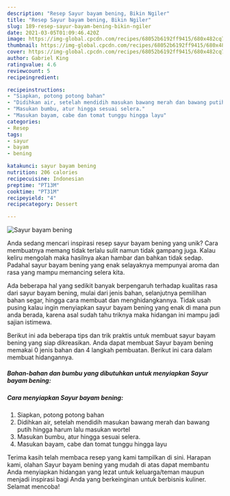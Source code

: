 ```yaml
---
description: "Resep Sayur bayam bening, Bikin Ngiler"
title: "Resep Sayur bayam bening, Bikin Ngiler"
slug: 189-resep-sayur-bayam-bening-bikin-ngiler
date: 2021-03-05T01:09:46.420Z
image: https://img-global.cpcdn.com/recipes/68052b6192ff9415/680x482cq70/sayur-bayam-bening-foto-resep-utama.jpg
thumbnail: https://img-global.cpcdn.com/recipes/68052b6192ff9415/680x482cq70/sayur-bayam-bening-foto-resep-utama.jpg
cover: https://img-global.cpcdn.com/recipes/68052b6192ff9415/680x482cq70/sayur-bayam-bening-foto-resep-utama.jpg
author: Gabriel King
ratingvalue: 4.6
reviewcount: 5
recipeingredient:

recipeinstructions:
- "Siapkan, potong potong bahan"
- "Didihkan air, setelah mendidih masukan bawang merah dan bawang putih hingga harum lalu masukan wortel"
- "Masukan bumbu, atur hingga sesuai selera."
- "Masukan bayam, cabe dan tomat tunggu hingga layu"
categories:
- Resep
tags:
- sayur
- bayam
- bening

katakunci: sayur bayam bening 
nutrition: 206 calories
recipecuisine: Indonesian
preptime: "PT13M"
cooktime: "PT31M"
recipeyield: "4"
recipecategory: Dessert

---
```



![Sayur bayam bening](https://img-global.cpcdn.com/recipes/68052b6192ff9415/680x482cq70/sayur-bayam-bening-foto-resep-utama.jpg)

Anda sedang mencari inspirasi resep sayur bayam bening yang unik? Cara membuatnya memang tidak terlalu sulit namun tidak gampang juga. Kalau keliru mengolah maka hasilnya akan hambar dan bahkan tidak sedap. Padahal sayur bayam bening yang enak selayaknya mempunyai aroma dan rasa yang mampu memancing selera kita.

Ada beberapa hal yang sedikit banyak berpengaruh terhadap kualitas rasa dari sayur bayam bening, mulai dari jenis bahan, selanjutnya pemilihan bahan segar, hingga cara membuat dan menghidangkannya. Tidak usah pusing kalau ingin menyiapkan sayur bayam bening yang enak di mana pun anda berada, karena asal sudah tahu triknya maka hidangan ini mampu jadi sajian istimewa.




Berikut ini ada beberapa tips dan trik praktis untuk membuat sayur bayam bening yang siap dikreasikan. Anda dapat membuat Sayur bayam bening memakai 0 jenis bahan dan 4 langkah pembuatan. Berikut ini cara dalam membuat hidangannya.

<!--inarticleads1-->

##### Bahan-bahan dan bumbu yang dibutuhkan untuk menyiapkan Sayur bayam bening:





<!--inarticleads2-->

##### Cara menyiapkan Sayur bayam bening:

1. Siapkan, potong potong bahan
1. Didihkan air, setelah mendidih masukan bawang merah dan bawang putih hingga harum lalu masukan wortel
1. Masukan bumbu, atur hingga sesuai selera.
1. Masukan bayam, cabe dan tomat tunggu hingga layu




Terima kasih telah membaca resep yang kami tampilkan di sini. Harapan kami, olahan Sayur bayam bening yang mudah di atas dapat membantu Anda menyiapkan hidangan yang lezat untuk keluarga/teman maupun menjadi inspirasi bagi Anda yang berkeinginan untuk berbisnis kuliner. Selamat mencoba!
